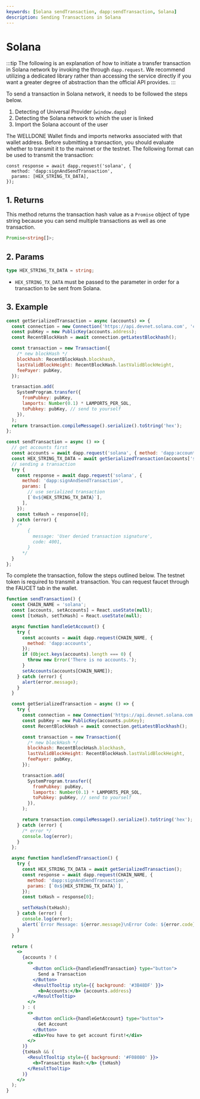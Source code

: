 ```yaml
---
keywords: [Solana sendTransaction, dapp:sendTransaction, Solana]
description: Sending Transactions in Solana
---
```


# Solana

:::tip
The following is an explanation of how to initiate a transfer transaction in Solana network by invoking the through `dapp.request`. We recommend utilizing a dedicated library rather than accessing the service directly if you want a greater degree of abstraction than the official API provides.
:::

To send a transaction in Solana network, it needs to be followed the steps below.

1. Detecting of Universal Provider (`window.dapp`)
2. Detecting the Solana network to which the user is linked
3. Import the Solana account of the user

The WELLDONE Wallet finds and imports networks associated with that wallet address. Before submitting a transaction, you should evaluate whether to transmit it to the mainnet or the testnet. The following format can be used to transmit the transaction:

```tsx
const response = await dapp.request('solana', {
  method: 'dapp:signAndSendTransaction',
  params: [HEX_STRING_TX_DATA],
});
```

## 1. Returns

This method returns the transaction hash value as a `Promise` object of type string because you can send multiple transactions as well as one transaction.

```typescript
Promise<string[]>;
```

## 2. Params

```typescript
type HEX_STRING_TX_DATA = string;
```

- `HEX_STRING_TX_DATA` must be passed to the parameter in order for a transaction to be sent from Solana.

## 3. Example

```javascript
const getSerializedTransaction = async (accounts) => {
  const connection = new Connection('https://api.devnet.solana.com', 'confirmed');
  const pubKey = new PublicKey(accounts.address);
  const RecentBlockHash = await connection.getLatestBlockhash();

  const transaction = new Transaction({
    /* new blockHash */
    blockhash: RecentBlockHash.blockhash,
    lastValidBlockHeight: RecentBlockHash.lastValidBlockHeight,
    feePayer: pubKey,
  });

  transaction.add(
    SystemProgram.transfer({
      fromPubkey: pubKey,
      lamports: Number(0.1) * LAMPORTS_PER_SOL,
      toPubkey: pubKey, // send to yourself
    }),
  );
  return transaction.compileMessage().serialize().toString('hex');
};

const sendTransaction = async () => {
  // get accounts first
  const accounts = await dapp.request('solana', { method: 'dapp:accounts' });
  const HEX_STRING_TX_DATA = await getSerializedTransaction(accounts['solana']);
  // sending a transaction
  try {
    const response = await dapp.request('solana', {
      method: 'dapp:signAndSendTransaction',
      params: [
        // use serialized transaction
        [`0x${HEX_STRING_TX_DATA}`],
      ],
    });
    const txHash = response[0];
  } catch (error) {
    /*
        {
          message: 'User denied transaction signature',
          code: 4001,
        }
      */
  }
};
```

To complete the transaction, follow the steps outlined below. The testnet token is required to transmit a transaction. You can request faucet through the FAUCET tab in the wallet.

```jsx live
function sendTransaction() {
  const CHAIN_NAME = 'solana';
  const [accounts, setAccounts] = React.useState(null);
  const [txHash, setTxHash] = React.useState(null);

  async function handleGetAccount() {
    try {
      const accounts = await dapp.request(CHAIN_NAME, {
        method: 'dapp:accounts',
      });
      if (Object.keys(accounts).length === 0) {
        throw new Error('There is no accounts.');
      }
      setAccounts(accounts[CHAIN_NAME]);
    } catch (error) {
      alert(error.message);
    }
  }

  const getSerializedTransaction = async () => {
    try {
      const connection = new Connection('https://api.devnet.solana.com', 'confirmed');
      const pubKey = new PublicKey(accounts.pubKey);
      const RecentBlockHash = await connection.getLatestBlockhash();

      const transaction = new Transaction({
        /* new blockHash */
        blockhash: RecentBlockHash.blockhash,
        lastValidBlockHeight: RecentBlockHash.lastValidBlockHeight,
        feePayer: pubKey,
      });

      transaction.add(
        SystemProgram.transfer({
          fromPubkey: pubKey,
          lamports: Number(0.1) * LAMPORTS_PER_SOL,
          toPubkey: pubKey, // send to yourself
        }),
      );

      return transaction.compileMessage().serialize().toString('hex');
    } catch (error) {
      /* error */
      console.log(error);
    }
  };

  async function handleSendTransaction() {
    try {
      const HEX_STRING_TX_DATA = await getSerializedTransaction();
      const response = await dapp.request(CHAIN_NAME, {
        method: 'dapp:signAndSendTransaction',
        params: [`0x${HEX_STRING_TX_DATA}`],
      });
      const txHash = response[0];

      setTxHash(txHash);
    } catch (error) {
      console.log(error);
      alert(`Error Message: ${error.message}\nError Code: ${error.code}`);
    }
  }

  return (
    <>
      {accounts ? (
        <>
          <Button onClick={handleSendTransaction} type="button">
            Send a Transaction
          </Button>
          <ResultTooltip style={{ background: '#3B48DF' }}>
            <b>Accounts:</b> {accounts.address}
          </ResultTooltip>
        </>
      ) : (
        <>
          <Button onClick={handleGetAccount} type="button">
            Get Account
          </Button>
          <div>You have to get account first!</div>
        </>
      )}
      {txHash && (
        <ResultTooltip style={{ background: '#F08080' }}>
          <b>Transaction Hash:</b> {txHash}
        </ResultTooltip>
      )}
    </>
  );
}
```
